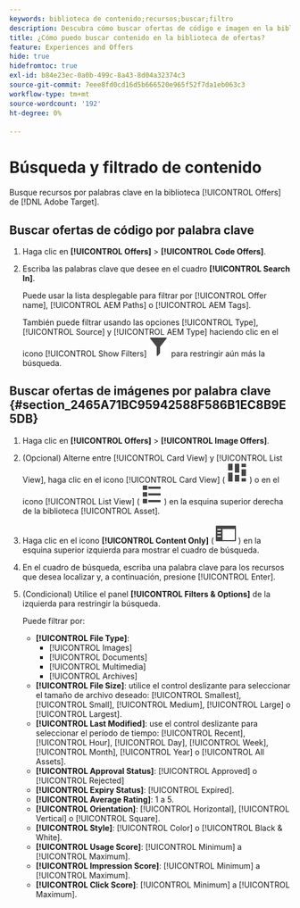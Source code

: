 ```yaml
---
keywords: biblioteca de contenido;recursos;buscar;filtro
description: Descubra cómo buscar ofertas de código e imagen en la biblioteca [!UICONTROL Offers].
title: ¿Cómo puedo buscar contenido en la biblioteca de ofertas?
feature: Experiences and Offers
hide: true
hidefromtoc: true
exl-id: b84e23ec-0a0b-499c-8a43-8d04a32374c3
source-git-commit: 7eee8fd0cd16d5b666520e965f52f7da1eb063c3
workflow-type: tm+mt
source-wordcount: '192'
ht-degree: 0%

---
```


# Búsqueda y filtrado de contenido

Busque recursos por palabras clave en la biblioteca [!UICONTROL Offers] de [!DNL Adobe Target].

## Buscar ofertas de código por palabra clave

1. Haga clic en **[!UICONTROL Offers]** > **[!UICONTROL Code Offers]**.
1. Escriba las palabras clave que desee en el cuadro **[!UICONTROL Search In]**.

   Puede usar la lista desplegable para filtrar por [!UICONTROL Offer name], [!UICONTROL AEM Paths] o [!UICONTROL AEM Tags].

   También puede filtrar usando las opciones [!UICONTROL Type], [!UICONTROL Source] y [!UICONTROL AEM Type] haciendo clic en el icono [!UICONTROL Show Filters] ![Mostrar icono de filtros](/help/main/assets/icons/Filter.svg) para restringir aún más la búsqueda.

## Buscar ofertas de imágenes por palabra clave {#section_2465A71BC95942588F586B1EC8B9E5DB}

1. Haga clic en **[!UICONTROL Offers]** > **[!UICONTROL Image Offers]**.

1. (Opcional) Alterne entre [!UICONTROL Card View] y [!UICONTROL List View], haga clic en el icono [!UICONTROL Card View] ( ![icono de vista de tarjeta](/help/main/assets/icons/ViewCard.svg) ) o en el icono [!UICONTROL List View] ( ![icono de vista de lista](/help/main/assets/icons/ViewList.svg) ) en la esquina superior derecha de la biblioteca [!UICONTROL Asset].
1. Haga clic en el icono **[!UICONTROL Content Only]** ( ![icono Solo contenido](/help/main/assets/icons/RailLeft.svg) ) en la esquina superior izquierda para mostrar el cuadro de búsqueda.
1. En el cuadro de búsqueda, escriba una palabra clave para los recursos que desea localizar y, a continuación, presione [!UICONTROL Enter].
1. (Condicional) Utilice el panel **[!UICONTROL Filters & Options]** de la izquierda para restringir la búsqueda.

   Puede filtrar por:

   * **[!UICONTROL File Type]**:
      * [!UICONTROL Images]
      * [!UICONTROL Documents]
      * [!UICONTROL Multimedia]
      * [!UICONTROL Archives]
   * **[!UICONTROL File Size]**: utilice el control deslizante para seleccionar el tamaño de archivo deseado: [!UICONTROL Smallest], [!UICONTROL Small], [!UICONTROL Medium], [!UICONTROL Large] o [!UICONTROL Largest].
   * **[!UICONTROL Last Modified]**: use el control deslizante para seleccionar el período de tiempo: [!UICONTROL Recent], [!UICONTROL Hour], [!UICONTROL Day], [!UICONTROL Week], [!UICONTROL Month], [!UICONTROL Year] o [!UICONTROL All Assets].
   * **[!UICONTROL Approval Status]**: [!UICONTROL Approved] o [!UICONTROL Rejected]
   * **[!UICONTROL Expiry Status]**: [!UICONTROL Expired].
   * **[!UICONTROL Average Rating]**: 1 a 5.
   * **[!UICONTROL Orientation]**: [!UICONTROL Horizontal], [!UICONTROL Vertical] o [!UICONTROL Square].
   * **[!UICONTROL Style]**: [!UICONTROL Color] o [!UICONTROL Black & White].
   * **[!UICONTROL Usage Score]**: [!UICONTROL Minimum] a [!UICONTROL Maximum].
   * **[!UICONTROL Impression Score]**: [!UICONTROL Minimum] a [!UICONTROL Maximum].
   * **[!UICONTROL Click Score]**: [!UICONTROL Minimum] a [!UICONTROL Maximum].

